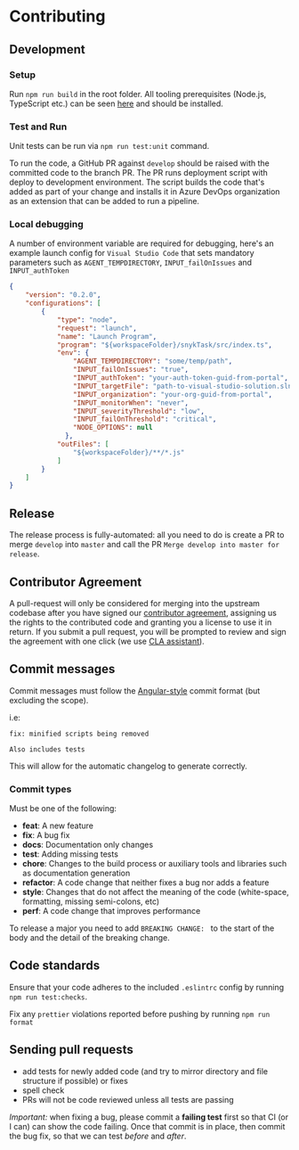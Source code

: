 # Contributing

## Development
### Setup
Run `npm run build` in the root folder. All tooling prerequisites (Node.js, TypeScript etc.) can be seen [here](https://docs.microsoft.com/en-us/azure/devops/extend/develop/add-build-task?view=azure-devops#prerequisites) and should be installed.

### Test and Run
Unit tests can be run via `npm run test:unit` command.

To run the code, a GitHub PR against `develop` should be raised with the committed code to the branch PR. The PR runs deployment script with deploy to development environment. The script builds the code that's added as part of your change and installs it in Azure DevOps organization as an extension that can be added to run a pipeline.

### Local debugging

A number of environment variable are required for debugging, here's an example launch config for `Visual Studio Code` that sets mandatory parameters such as `AGENT_TEMPDIRECTORY`, `INPUT_failOnIssues` and `INPUT_authToken`

```json
{
    "version": "0.2.0",
    "configurations": [
        {
            "type": "node",
            "request": "launch",
            "name": "Launch Program",
            "program": "${workspaceFolder}/snykTask/src/index.ts",
            "env": {
                "AGENT_TEMPDIRECTORY": "some/temp/path",
                "INPUT_failOnIssues": "true",
                "INPUT_authToken": "your-auth-token-guid-from-portal", 
                "INPUT_targetFile": "path-to-visual-studio-solution.sln", 
                "INPUT_organization": "your-org-guid-from-portal",
                "INPUT_monitorWhen": "never",
                "INPUT_severityThreshold": "low",
                "INPUT_failOnThreshold": "critical", 
                "NODE_OPTIONS": null
              },            
            "outFiles": [
                "${workspaceFolder}/**/*.js"
            ]
        }
    ]
}
```

## Release
The release process is fully-automated: all you need to do is create a PR to merge `develop` into `master` and call the PR `Merge develop into master for release`.

## Contributor Agreement
A pull-request will only be considered for merging into the upstream codebase after you have signed our [contributor agreement](https://github.com/snyk/snyk-azure-pipelines-task/blob/master/Contributor-Agreement.md), assigning us the rights to the contributed code and granting you a license to use it in return. If you submit a pull request, you will be prompted to review and sign the agreement with one click (we use [CLA assistant](https://cla-assistant.io/)).

## Commit messages

Commit messages must follow the [Angular-style](https://github.com/angular/angular.js/blob/master/CONTRIBUTING.md#commit-message-format) commit format (but excluding the scope).

i.e:

```text
fix: minified scripts being removed

Also includes tests
```

This will allow for the automatic changelog to generate correctly.

### Commit types

Must be one of the following:

* **feat**: A new feature
* **fix**: A bug fix
* **docs**: Documentation only changes
* **test**: Adding missing tests
* **chore**: Changes to the build process or auxiliary tools and libraries such as documentation generation
* **refactor**: A code change that neither fixes a bug nor adds a feature
* **style**: Changes that do not affect the meaning of the code (white-space, formatting, missing semi-colons, etc)
* **perf**: A code change that improves performance

To release a major you need to add `BREAKING CHANGE: ` to the start of the body and the detail of the breaking change.

## Code standards

Ensure that your code adheres to the included `.eslintrc` config by running `npm run test:checks`.

Fix any `prettier` violations reported before pushing by running `npm run format` 

## Sending pull requests

- add tests for newly added code (and try to mirror directory and file structure if possible) or fixes
- spell check
- PRs will not be code reviewed unless all tests are passing

*Important:* when fixing a bug, please commit a **failing test** first so that CI (or I can) can show the code failing. Once that commit is in place, then commit the bug fix, so that we can test *before* and *after*.
